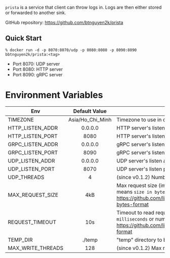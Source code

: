 `prista` is a service that client can throw logs in. Logs are then either stored or forwarded to another sink.

GitHub repository: https://github.com/btnguyen2k/prista

## Quick Start

```shell script
% docker run -d -p 8070:8070/udp -p 8080:8080 -p 8090:8090 bbtnguyen2k/prista:<tag>
```

- Port 8070: UDP server
- Port 8080: HTTP server
- Port 8090: gRPC server

# Environment Variables

| Env               | Default Value    | Description |
|-------------------|:----------------:|-------------|
| TIMEZONE          | Asia/Ho_Chi_Minh | Timezone to use in date/time-related operations. |
| HTTP_LISTEN_ADDR  | 0.0.0.0          | HTTP server's listen address. |
| HTTP_LISTEN_PORT  | 8080             | HTTP server's listen port. Set to 0 to disable HTTP server. |
| GRPC_LISTEN_ADDR  | 0.0.0.0          | gRPC server's listen address. |
| GRPC_LISTEN_PORT  | 8090             | gRPC server's listen port. Set to 0 to disable gRPC server. |
| UDP_LISTEN_ADDR   | 0.0.0.0          | UDP server's listen address. |
| UDP_LISTEN_PORT   | 8070             | UDP server's listen port. Set to 0 to disable gRPC server. |
| UDP_THREADS       | 4                | (since v0.1.2) Number of threads to handle messages sent via UDP. |
| MAX_REQUEST_SIZE  | 4kB              | Max request size (imply max log entry size). Format: absolute number means `size in bytes` or number+suffix, see https://github.com/lightbend/config/blob/master/HOCON.md#size-in-bytes-format |
| REQUEST_TIMEOUT   | 10s              | Timeout to read request data. Format: absolute number means `time in milliseconds` or number+suffix, see https://github.com/lightbend/config/blob/master/HOCON.md#duration-format |
| TEMP_DIR          | ./temp           | "temp" directory to buffer incoming log messages. |
| MAX_WRITE_THREADS | 128              | (since v0.1.2) Max number of concurrent log writes. |
